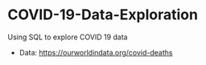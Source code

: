 # COVID-19-Data-Exploration
Using SQL to explore COVID 19 data
- Data: https://ourworldindata.org/covid-deaths
